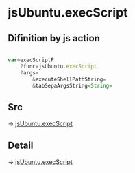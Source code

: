 # jsUbuntu.execScript

## Difinition by js action

```js.js

var=execScriptF
	?func=jsUbuntu.execScript
	?args=
		&executeShellPathString=
		&tabSepaArgsString=String=
```

## Src

-> [jsUbuntu.execScript](https://github.com/puutaro/CommandClick/blob/master/app/src/main/java/com/puutaro/commandclick/fragment_lib/terminal_fragment/js_interface/JsUbuntu.kt#L35)

## Detail

-> [jsUbuntu.execScript](https://github.com/puutaro/CommandClick/blob/master/md/developer/js_interface/details/JsUbuntu/execScript.md)
